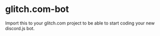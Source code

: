 # glitch.com-bot
Import this to your glitch.com project to be able to start coding your new discord.js bot.
